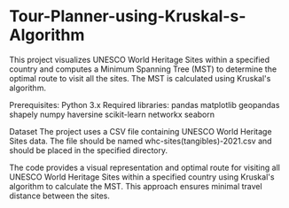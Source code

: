 # Tour-Planner-using-Kruskal-s-Algorithm

This project visualizes UNESCO World Heritage Sites within a specified country and computes a Minimum Spanning Tree (MST) to determine the optimal route to visit all the sites. The MST is calculated using Kruskal's algorithm.

Prerequisites:
  Python 3.x
Required libraries:
  pandas
  matplotlib
  geopandas
  shapely
  numpy
  haversine
  scikit-learn
  networkx
  seaborn

Dataset
  The project uses a CSV file containing UNESCO World Heritage Sites data. The file should be named whc-sites(tangibles)-2021.csv and should be placed in the specified directory.


The code provides a visual representation and optimal route for visiting all UNESCO World Heritage Sites within a specified country using Kruskal's algorithm to calculate the MST. This approach ensures minimal travel distance between the sites.


